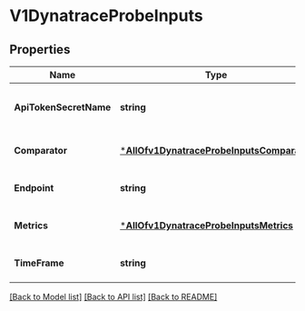 # V1DynatraceProbeInputs

## Properties
Name | Type | Description | Notes
------------ | ------------- | ------------- | -------------
**ApiTokenSecretName** | **string** | APITokenSecretName for authenticating with the Dynatrace platform | [optional] [default to null]
**Comparator** | [***AllOfv1DynatraceProbeInputsComparator**](AllOfv1DynatraceProbeInputsComparator.md) | Comparator check for the correctness of the probe output | [optional] [default to null]
**Endpoint** | **string** | Endpoint of the Dynatrace probe | [optional] [default to null]
**Metrics** | [***AllOfv1DynatraceProbeInputsMetrics**](AllOfv1DynatraceProbeInputsMetrics.md) | Raw metrcis details of the Dynatrace probe | [optional] [default to null]
**TimeFrame** | **string** | Timeframe of the metrics | [optional] [default to null]

[[Back to Model list]](../README.md#documentation-for-models) [[Back to API list]](../README.md#documentation-for-api-endpoints) [[Back to README]](../README.md)

